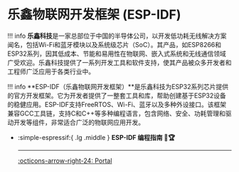 # 乐鑫物联网开发框架 (ESP-IDF)

!!! info
    **乐鑫科技**是一家总部位于中国的半导体公司，以开发低功耗无线解决方案闻名，包括Wi-Fi和蓝牙模块以及系统级芯片（SoC）。其产品，如ESP8266和ESP32系列，因其低成本、节能和易用性在物联网、嵌入式系统和无线通信领域广受欢迎。乐鑫科技提供了一系列开发工具和软件支持，使其产品被众多开发者和工程师广泛应用于各类行业中。

!!! info
    **ESP-IDF（乐鑫物联网开发框架）**是乐鑫科技为ESP32系列芯片提供的官方开发框架。它为开发者提供了一整套工具和库，帮助创建基于ESP32设备的稳健应用。ESP-IDF支持FreeRTOS、Wi-Fi、蓝牙以及多种外设接口。该框架兼容GCC工具链，支持C和C++等多种编程语言，包含网络、安全、功耗管理和驱动开发等组件，非常适合广泛的物联网应用开发。

<div class="grid cards" markdown>

-   :simple-espressif:{ .lg .middle } __ESP-IDF 编程指南 🎯🏆__

    ---


    [:octicons-arrow-right-24: <a href="https://docs.espressif.com/projects/esp-idf/zh_CN/latest/esp32/index.html" target="_blank"> Portal </a>](#)

</div>